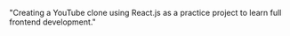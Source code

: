 "Creating a YouTube clone using React.js as a practice project to learn full frontend development."






